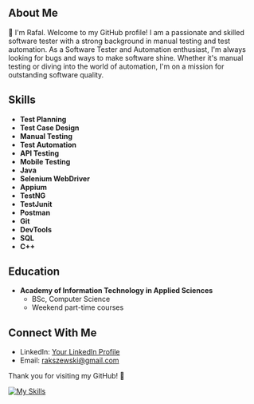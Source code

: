 ##  About Me

👋 I'm Rafal. Welcome to my GitHub profile!
I am a passionate and skilled software tester with a strong background in manual testing and test automation. 
As a Software Tester and Automation enthusiast, I'm always looking for bugs and ways to make software shine. 
Whether it's manual testing or diving into the world of automation, I'm on a mission for outstanding software quality.

## Skills
- **Test Planning**
- **Test Case Design**
- **Manual Testing**
- **Test Automation**
- **API Testing**
- **Mobile Testing**
- **Java**
- **Selenium WebDriver**
- **Appium**
- **TestNG**
- **TestJunit**
- **Postman**
- **Git**
- **DevTools**
- **SQL**
- **C++**
  
## Education
- **Academy of Information Technology in Applied Sciences**
  - BSc, Computer Science
  - Weekend part-time courses

## Connect With Me
- LinkedIn: [Your LinkedIn Profile](www.linkedin.com/in/rafalrakszewski)
- Email: rakszewski@gmail.com

Thank you for visiting my GitHub! 🚀

[![My Skills](https://skillicons.dev/icons?i=java,idea,postman,selenium,cpp,test&perline=5)](https://skillicons.dev)


